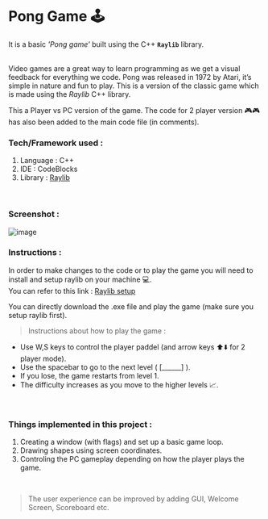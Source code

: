 # Pong Game :joystick:
It is a basic *'Pong game'* built using the C++ **` Raylib `** library.  
<br>

Video games are a great way to learn programming as we get a visual feedback for everything we code. 
Pong was released in 1972 by Atari, it’s simple in nature and fun to play. This is a version of the classic game which is made using the *Raylib* C++ library. 

This a Player vs PC version of the game. The code for 2 player version :video_game::video_game: has also been added to the main code file (in comments).
<br>

### Tech/Framework used :

1. Language : C++
2. IDE : CodeBlocks
3. Library : [Raylib](https://www.raylib.com/)  
<br>

### Screenshot : 
![image](https://github.com/sumitmule/pong-game/assets/111048440/d9577262-addb-4eeb-9289-c023b1fdbeef)

### Instructions :

In order to make changes to the code or to play the game you will need to install and setup raylib on your machine :computer:.  
You can refer to this link : [Raylib setup](https://youtu.be/a2IUxJFr8sg)

You can directly download the .exe file and play the game (make sure you setup raylib first).  

>Instructions about how to play the game :
- Use W,S keys to control the player paddel (and arrow keys :arrow_up::arrow_down: for 2 player mode).
- Use the spacebar to go to the next level  ( [______] ).
- If you lose, the game restarts from level 1.
- The difficulty increases as you move to the higher levels :chart_with_upwards_trend:.  
<br>

### Things implemented in this project :

1. Creating a window (with flags) and set up a basic game loop.
2. Drawing shapes using screen coordinates.
3. Controling the PC gameplay depending on how the player plays the game.<br>
<br>

> The user experience can be improved by adding GUI, Welcome Screen, Scoreboard etc.
